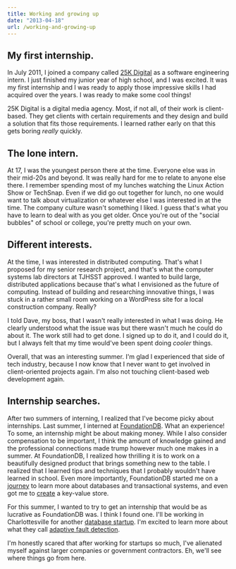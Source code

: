 ```yaml
---
title: Working and growing up
date: "2013-04-18"
url: /working-and-growing-up
---
```



## My first internship.

In July 2011, I joined a company called [25K Digital](http://25kdigital.com/) as a software engineering intern. I just finished my junior year of high school, and I was excited. It was my first internship and I was ready to apply those impressive skills I had acquired over the years. I was ready to make some cool things!

25K Digital is a digital media agency. Most, if not all, of their work is client-based. They get clients with certain requirements and they design and build a solution that fits those requirements. I learned rather early on that this gets boring *really* quickly.

## The lone intern.

At 17, I was the youngest person there at the time. Everyone else was in their mid-20s and beyond. It was really hard for me to relate to anyone else there. I remember spending most of my lunches watching the Linux Action Show or TechSnap. Even if we did go out together for lunch, no one would want to talk about virtualization or whatever else I was interested in at the time. The company culture wasn't something I liked. I guess that's what you have to learn to deal with as you get older. Once you're out of the "social bubbles" of school or college, you're pretty much on your own.

## Different interests.

At the time, I was interested in distributed computing. That's what I proposed for my senior research project, and that's what the computer systems lab directors at TJHSST approved. I wanted to build large, distributed applications because that's what I envisioned as the future of computing. Instead of building and researching innovative things, I was stuck in a rather small room working on a WordPress site for a local construction company. Really?

I told Dave, my boss, that I wasn't really interested in what I was doing. He clearly understood what the issue was but there wasn't much he could do about it. The work still had to get done. I signed up to do it, and I could do it, but I always felt that my time would've been spent doing *cooler* things.

Overall, that was an interesting summer. I'm glad I experienced that side of tech industry, because I now know that I never want to get involved in client-oriented projects again. I'm also not touching client-based web development again.

## Internship searches.

After two summers of interning, I realized that I've become picky about internships. Last summer, I interned at [FoundationDB](http://foundationdb.com/). What an experience! To some, an internship might be about making money. While I also consider compensation to be important, I think the amount of knowledge gained and the professional connections made trump however much one makes in a summer. At FoundationDB, I realized how thrilling it is to work on a beautifully designed product that brings something new to the table. I realized that I learned tips and techniques that I probably wouldn't have learned in school. Even more importantly, FoundationDB started me on a [journey](http://misfra.me/writing-a-database) to learn more about databases and transactional systems, and even got me to [create](http://misfra.me/adversaria) a key-value store.

For this summer, I wanted to try to get an internship that would be as lucrative as FoundationDB was. I think I found one. I'll be working in Charlottesville for another [database startup](https://vividcortex.com/). I'm excited to learn more about what they call [adaptive fault detection](https://vividcortex.com/blog/2013/04/17/how-does-adaptive-fault-detection-work-does-it-really-eliminate-thresholds/).

I'm honestly scared that after working for startups so much, I've alienated myself against larger companies or government contractors. Eh, we'll see where things go from here.

